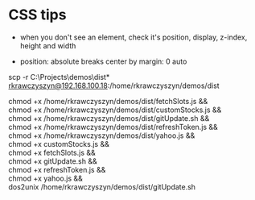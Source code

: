 # CSS tips

- when you don't see an element, check it's position, display, z-index, height and width

- position: absolute breaks center by margin: 0 auto

scp -r C:\Projects\demos\dist\* rkrawczyszyn@192.168.100.18:/home/rkrawczyszyn/demos/dist

chmod +x /home/rkrawczyszyn/demos/dist/fetchSlots.js && \
chmod +x /home/rkrawczyszyn/demos/dist/customStocks.js && \
chmod +x /home/rkrawczyszyn/demos/dist/gitUpdate.sh && \
chmod +x /home/rkrawczyszyn/demos/dist/refreshToken.js && \
chmod +x /home/rkrawczyszyn/demos/dist/yahoo.js && \
chmod +x customStocks.js && \
chmod +x fetchSlots.js && \
chmod +x gitUpdate.sh && \
chmod +x refreshToken.js && \
chmod +x yahoo.js && \
dos2unix /home/rkrawczyszyn/demos/dist/gitUpdate.sh
